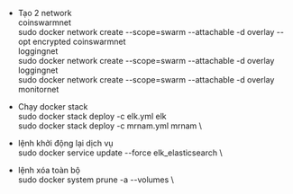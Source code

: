 - Tạo 2 network \
coinswarmnet \
sudo docker network create --scope=swarm --attachable -d overlay --opt encrypted coinswarmnet \
loggingnet \
sudo docker network create --scope=swarm --attachable -d overlay loggingnet \
sudo docker network create --scope=swarm --attachable -d overlay monitornet

- Chạy docker stack \
sudo docker stack deploy -c elk.yml elk \
sudo docker stack deploy -c mrnam.yml mrnam \

- lệnh khởi động lại dịch vụ \
sudo docker service update --force elk_elasticsearch \

- lệnh xóa toàn bộ \
sudo docker system prune -a --volumes \
